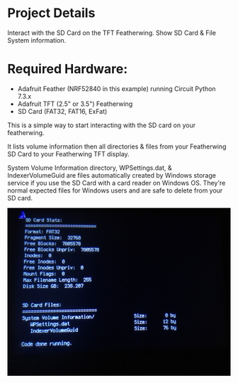 # Project Details
Interact with the SD Card on the TFT Featherwing. Show SD Card & File System information.

# Required Hardware:
- Adafruit Feather (NRF52840 in this example) running Circuit Python 7.3.x
- Adafruit TFT (2.5" or 3.5") Featherwing
- SD Card (FAT32, FAT16, ExFat)

This is a simple way to start interacting with the SD card on your featherwing. 

It lists volume information then all directories & files from your Featherwing SD Card to your Featherwing TFT display.

System Volume Information directory, WPSettings.dat, & IndexerVolumeGuid are files automatically created by Windows storage service if you use the SD Card with a card reader on Windows OS. They're  normal expected files for Windows users and are safe to delete from your SD card.

![](https://raw.githubusercontent.com/DJDevon3/CircuitPython/main/TFT%20Featherwing%20SD%20Card%20Directory/TFT_Output_Example.jpg)
